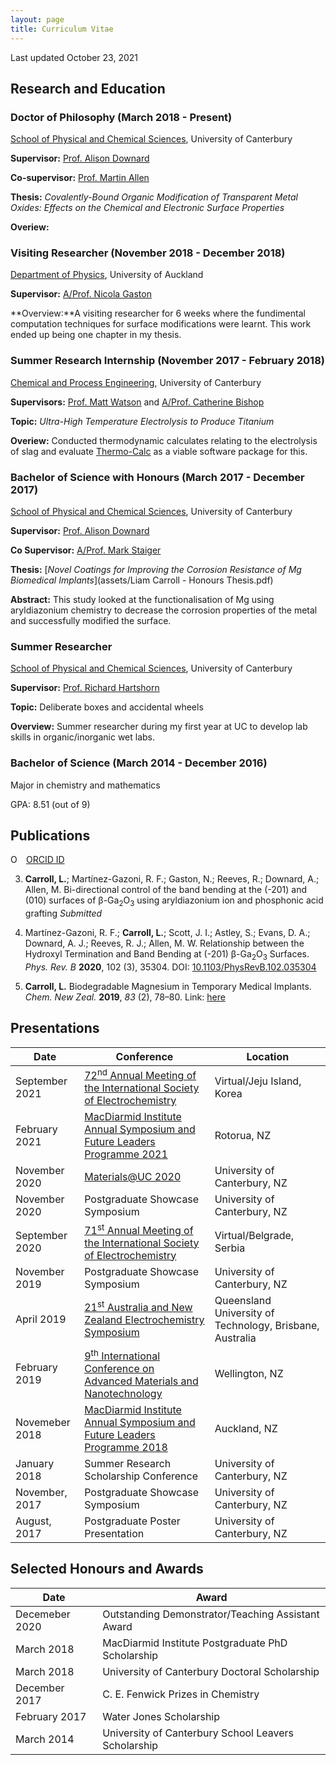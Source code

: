 ```yaml
---
layout: page
title: Curriculum Vitae
---
```


Last updated October 23, 2021

## Research and Education 

### Doctor of Philosophy (March 2018 - Present) 
<a href="https://www.canterbury.ac.nz/science/schools-and-departments/phys-chem/">School of Physical and Chemical Sciences</a>, University of Canterbury

**Supervisor:** <a href="https://www.canterbury.ac.nz/science/contact-us/people/alison-downard.html">Prof. Alison Downard</a>

**Co-supervisor:** <a href="https://www.canterbury.ac.nz/engineering/contact-us/people/martin-allen.html">Prof. Martin Allen</a>

**Thesis:** *Covalently-Bound Organic Modification of Transparent Metal Oxides: Effects on the Chemical and Electronic Surface Properties*

**Overiew:**


### Visiting Researcher (November 2018 - December 2018)
<a href="https://www.auckland.ac.nz/en/science/about-the-faculty/department-of-physics.html">Department of Physics</a>, University of Auckland

**Supervisor:** <a href="https://unidirectory.auckland.ac.nz/profile/n-gaston">A/Prof. Nicola Gaston</a>

**Overview:**A visiting researcher for 6 weeks where the fundimental computation techniques for surface modifications were learnt. This work ended up being one chapter in my thesis. 


### Summer Research Internship (November 2017 - February 2018)
<a href="https://www.canterbury.ac.nz/study/subjects/chemical-and-process-engineering/">Chemical and Process Engineering</a>, University of Canterbury

**Supervisors:** <a href="https://www.canterbury.ac.nz/engineering/contact-us/people/matt-james-watson.html">Prof. Matt Watson</a> and <a href="https://www.canterbury.ac.nz/engineering/contact-us/people/catherine-bishop.html">A/Prof. Catherine Bishop</a> 

**Topic:** *Ultra-High Temperature Electrolysis to Produce Titanium*

**Overiew:** Conducted thermodynamic calculates relating to the electrolysis of slag and evaluate <a href="https://thermocalc.com/">Thermo-Calc</a> as a viable software package for this.


### Bachelor of Science with Honours (March 2017 - December 2017)
<a href="https://www.canterbury.ac.nz/science/schools-and-departments/phys-chem/">School of Physical and Chemical Sciences</a>, University of Canterbury

**Supervisor:** <a href="https://www.canterbury.ac.nz/science/contact-us/people/alison-downard.html">Prof. Alison Downard</a>

**Co Supervisor:** <a href="https://researchprofile.canterbury.ac.nz/Researcher.aspx?researchername=Mark%20Peter%20Staiger">A/Prof. Mark Staiger</a>

**Thesis:** [*Novel Coatings for Improving the Corrosion Resistance of Mg Biomedical Implants*](assets/Liam Carroll - Honours Thesis.pdf)

**Abstract:** This study looked at the functionalisation of Mg using aryldiazonium chemistry to decrease the corrosion properties of the metal and successfully modified the surface. 

### Summer Researcher
<a href="https://www.canterbury.ac.nz/science/schools-and-departments/phys-chem/">School of Physical and Chemical Sciences</a>, University of Canterbury

**Supervisor:** <a href="https://www.canterbury.ac.nz/science/contact-us/people/richard-hartshorn.html">Prof. Richard Hartshorn</a>

**Topic:** Deliberate boxes and accidental wheels

**Overview:** Summer researcher during my first year at UC to develop lab skills in organic/inorganic wet labs. 

### Bachelor of Science (March 2014 - December 2016)
Major in chemistry and mathematics

GPA: 8.51 (out of 9)

## Publications
<img src="https://orcid.org/sites/default/files/images/orcid_16x16.png" style="width:1em;margin-right:.5em;" alt="ORCID iD icon"> <a href="https://orcid.org/0000-0001-6721-5696">ORCID ID</a>

3. **Carroll, L.**; Martínez-Gazoni, R. F.; Gaston, N.; Reeves, R.; Downard, A.; Allen, M. Bi-directional control of the band bending at the (-201) and (010) surfaces of β-Ga<sub>2</sub>O<sub>3</sub> using aryldiazonium ion and phosphonic acid grafting *Submitted*

2. Martínez-Gazoni, R. F.; **Carroll, L.**; Scott, J. I.; Astley, S.; Evans, D. A.; Downard, A. J.; Reeves, R. J.; Allen, M. W. Relationship between the Hydroxyl Termination and Band Bending at (-201) β-Ga<sub>2</sub>O<sub>3</sub> Surfaces. *Phys. Rev. B* **2020**, 102 (3), 35304. DOI: <a href="https://doi.org/10.1103/PhysRevB.102.035304">10.1103/PhysRevB.102.035304</a>

1. **Carroll, L.** Biodegradable Magnesium in Temporary Medical Implants. *Chem. New Zeal.* **2019**, *83* (2), 78–80. Link: <a href="https://nzic.org.nz/app/uploads/2019/05/CiNZ-Apr-2019.pdf">here</a>

## Presentations

| Date | Conference | Location |
| ---  | ---        | ---      |
| September 2021     | <a href="https://annual72.ise-online.org/">72<sup>nd</sup> Annual Meeting of the International Society of Electrochemistry </a>   | Virtual/Jeju Island, Korea          |
| February 2021 | <a href="https://www.macdiarmid.ac.nz/news-and-events/events/macdiarmid-institute-annual-symposium-and-future-leaders-programme-2021/">MacDiarmid Institute Annual Symposium and Future Leaders Programme 2021</a>  | Rotorua, NZ |
| November 2020 | <a href="https://sites.google.com/view/materialsuc-2020/home">Materials@UC 2020</a>            | University of Canterbury, NZ|
| November 2020 | Postgraduate Showcase Symposium | University of Canterbury, NZ|
| September 2020    | <a href="https://annual71.ise-online.org/">71<sup>st</sup> Annual Meeting of the International Society of Electrochemistry </a> | Virtual/Belgrade, Serbia  
| November 2019 | Postgraduate Showcase Symposium | University of Canterbury, NZ|
|    April 2019  | <a href="https://www.rsc.org/events/detail/38218/21st-australia-and-new-zealand-electrochemistry-symposium-21aes">21<sup>st</sup> Australia and New Zealand Electrochemistry Symposium</a>  | Queensland University of Technology, Brisbane, Australia |
|   February 2019   | <a href="https://www.macdiarmid.ac.nz/news-and-events/news/annual-reports-pages/9th-international-conference-on-advanced-materials-and-nanotechnology-annual-report-2019/"> 9<sup>th</sup> International Conference on Advanced Materials and Nanotechnology</a> |    Wellington, NZ      |
| Novemeber 2018 | <a href="https://www.macdiarmid.ac.nz/news-and-events/news/annual-reports-pages/annual-symposium-poster-series-annual-report-2018/">MacDiarmid Institute Annual Symposium and Future Leaders Programme 2018</a>  | Auckland, NZ |
| January 2018  | Summer Research Scholarship Conference | University of Canterbury, NZ          |
| November, 2017 | Postgraduate Showcase Symposium |  University of Canterbury, NZ        |
| August, 2017     | Postgraduate Poster Presentation           | University of Canterbury, NZ |

## Selected Honours and Awards

| Date | Award |
| ---  | ---   |
| Decemeber 2020 | Outstanding Demonstrator/Teaching Assistant Award|
| March 2018 | MacDiarmid Institute Postgraduate PhD Scholarship|
| March 2018 | University of Canterbury Doctoral Scholarship|
| December 2017 | C. E. Fenwick Prizes in Chemistry |
| February 2017 | Water Jones Scholarship|
| March 2014 | University of Canterbury School Leavers Scholarship|
